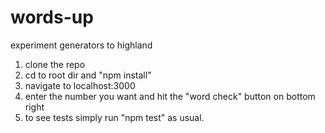 # words-up
experiment generators to highland

1. clone the repo
2. cd to root dir and "npm install"
3. navigate to localhost:3000
4. enter the number you want and hit the "word check" button on bottom right
5. to see tests simply run "npm test" as usual.

